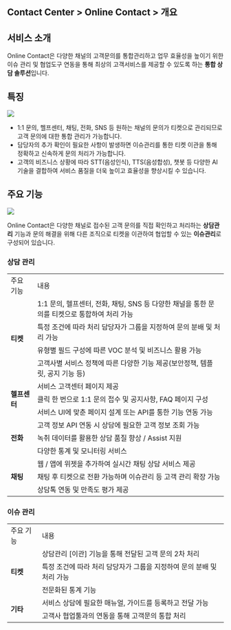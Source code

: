 ## Contact Center > Online Contact > 개요

## 서비스 소개

Online Contact은 다양한 채널의 고객문의를 통합관리하고 업무 효율성을 높이기 위한 이슈 관리 및 협업도구 연동을 통해 최상의 고객서비스를 제공할 수 있도록 하는 **통합 상담 솔루션**입니다.

## 특징
![](http://static.toastoven.net/prod_contact_center/OC_overview_1_modified_3.png)

- 1:1 문의, 헬프센터, 채팅, 전화, SNS 등 원하는 채널의 문의가 티켓으로 관리되므로 고객 문의에 대한 통합 관리가 가능합니다.
- 담당자의 추가 확인이 필요한 사항이 발생하면 이슈관리를 통한 티켓 이관을 통해 정확하고 신속하게 문의 처리가 가능합니다.
- 고객의 비즈니스 상황에 따라 STT(음성인식), TTS(음성합성), 챗봇 등 다양한 AI 기술을 결합하여 서비스 품질을 더욱 높이고 효율성을 향상시킬 수 있습니다.

## 주요 기능
![](http://static.toastoven.net/prod_contact_center/OC_overview_2_modified.png)

Online Contact은 다양한 채널로 접수된 고객 문의를 직접 확인하고 처리하는 **상담관리** 기능과 문의 해결을 위해 다른 조직으로 티켓을 이관하여 협업할 수 있는 **이슈관리**로 구성되어 있습니다.

### 상담 관리

<table>
    <tr>
        <td>주요 기능</td>
        <td>내용</td>
    </tr>
    <tr>
        <td rowspan="4"><strong>티켓</strong></td>
        <td>1:1 문의, 헬프센터, 전화, 채팅, SNS 등 다양한 채널을 통한 문의를 티켓으로 통합하여 처리 가능</td>
    </tr>
    <tr>
        <td>특정 조건에 따라 처리 담당자가 그룹을 지정하여 문의 분배 및 처리 가능</td>
    </tr>
    <tr>
        <td>유형별 필드 구성에 따른 VOC 분석 및 비즈니스 활용 가능</td>
    </tr>
    <tr>
        <td>고객사별 서비스 정책에 따른 다양한 기능 제공(보안정책, 템플릿, 공지 기능 등)</td>
    </tr>
    <tr>
        <td rowspan="3"><strong>헬프센터</strong></td>
        <td>서비스 고객센터 페이지 제공</td>
    </tr>
    <tr>
        <td>클릭 한 번으로 1:1 문의 접수 및 공지사항, FAQ 페이지 구성</td>
    </tr>
    <tr>
        <td>서비스 UI에 맞춘 페이지 설계 또는 API를 통한 기능 연동 가능</td>
    </tr>
    <tr>
        <td rowspan="3"><strong>전화</strong></td>
        <td>고객 정보 API 연동 시 상담에 필요한 고객 정보 조회 가능</td>
    </tr>
    <tr>
        <td>녹취 데이터를 활용한 상담 품질 향상 / Assist 지원</td>
    </tr>
    <tr>
        <td>다양한 통계 및 모니터링 서비스</td>
    </tr>
    <tr>
        <td rowspan="3"><strong>채팅</strong></td>
        <td>웹 / 앱에 위젯을 추가하여 실시간 채팅 상담 서비스 제공</td>
    </tr>
    <tr>
        <td>채팅 후 티켓으로 전환 가능하며 이슈관리 등 고객 관리 확장 가능</td>
    </tr>
    <tr>
        <td>상담톡 연동 및 만족도 평가 제공</td>
    </tr>
</table>

### 이슈 관리

<table>
    <tr>
        <td>주요 기능</td>
        <td>내용</td>
    </tr>
    <tr>
        <td rowspan="3"><strong>티켓</strong></td>
        <td>상담관리 [이관] 기능을 통해 전달된 고객 문의 2차 처리</td>
    </tr>
    <tr>
        <td>특정 조건에 따라 처리 담당자가 그룹을 지정하여 문의 분배 및 처리 가능</td>
    </tr>
    <tr>
        <td>전문화된 통계 기능</td>
    </tr>
    <tr>
        <td rowspan="2"><strong>기타</strong></td>
        <td>서비스 상담에 필요한 매뉴얼, 가이드를 등록하고 전달 가능</td>
    </tr>
    <tr>
        <td>고객사 협업툴과의 연동을 통해 고객문의 통합 처리</td>
    </tr>
</table>